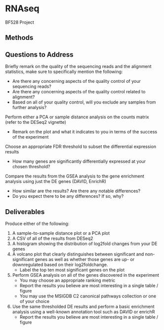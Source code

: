 # RNAseq
BF528 Project

## Methods

## Questions to Address
Briefly remark on the quality of the sequencing reads and the alignment statistics, make sure to specifically mention the following:
  - Are there any concerning aspects of the quality control of your sequencing reads?
  - Are there any concerning aspects of the quality control related to alignment?
  - Based on all of your quality control, will you exclude any samples from further analysis?

Perform either a PCA or sample distance analysis on the counts matrix (refer to the DESeq2 vignette)
  - Remark on the plot and what it indicates to you in terms of the success of the experiment

Choose an appropriate FDR threshold to subset the differential expression results
  - How many genes are significantly differentially expressed at your chosen threshold?

Compare the results from the GSEA analysis to the gene enrichment analysis using just the DE genes (DAVID, EnrichR)
  - How similar are the results? Are there any notable differences?
  - Do you expect there to be any differences? If so, why?

    
## Deliverables
Produce either of the following: 
1. A sample-to-sample distance plot or a PCA plot
2. A CSV of all of the results from DESeq2
3. A histogram showing the distribution of log2fold changes from your DE genes
4. A volcano plot that clearly distinguishes between significant and non-significant genes as well as whether those genes are
   up- or downregulated based on their log2foldchange. 
    - Label the top ten most significant genes on the plot
6. Perform GSEA analysis on all of the genes discovered in the experiment
    - You may choose an appropriate ranking metric
    - Report the results you believe are most interesting in a single table / figure
    - You may use the MSIGDB C2 canonical pathways collection or one of your choice
7. Use the same thresholded DE results and perform a basic enrichment analysis using a well-known annotation tool such
   as DAVID or enrichR
     - Report the results you believe are most interesting in a single table / figure
